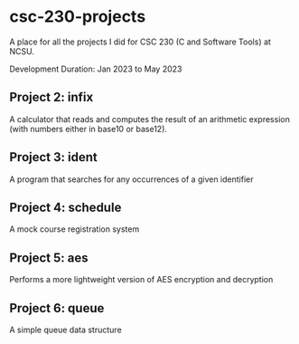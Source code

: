 # csc-230-projects

A place for all the projects I did for CSC 230 (C and Software Tools) at NCSU. 

Development Duration: Jan 2023 to May 2023

## Project 2: infix

A calculator that reads and computes the result of an arithmetic expression (with numbers either in base10 or base12).

## Project 3: ident

A program that searches for any occurrences of a given identifier

## Project 4: schedule

A mock course registration system

## Project 5: aes

Performs a more lightweight version of AES encryption and decryption

## Project 6: queue

A simple queue data structure
